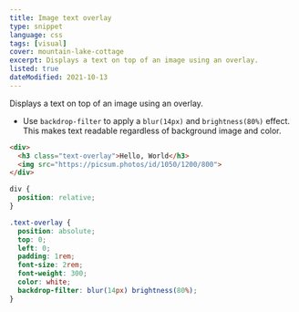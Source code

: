 ```yaml
---
title: Image text overlay
type: snippet
language: css
tags: [visual]
cover: mountain-lake-cottage
excerpt: Displays a text on top of an image using an overlay.
listed: true
dateModified: 2021-10-13
---
```


Displays a text on top of an image using an overlay.

- Use `backdrop-filter` to apply a `blur(14px)` and `brightness(80%)` effect. This makes text readable regardless of background image and color.

```html
<div>
  <h3 class="text-overlay">Hello, World</h3>
  <img src="https://picsum.photos/id/1050/1200/800">
</div>
```

```css
div {
  position: relative;
}

.text-overlay {
  position: absolute;
  top: 0;
  left: 0;
  padding: 1rem;
  font-size: 2rem;
  font-weight: 300;
  color: white;
  backdrop-filter: blur(14px) brightness(80%);
}
```
